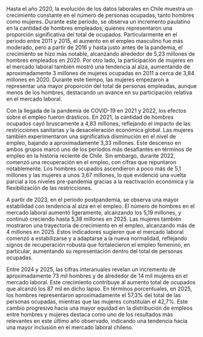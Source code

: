 Hasta el año 2020, la evolución de los datos laborales en Chile muestra un crecimiento constante en el número de personas ocupadas, tanto hombres como mujeres. Durante este período, se observa un incremento paulatino en la cantidad de hombres empleados, quienes representaron una proporción significativa del total de ocupados. Particularmente en el periodo entre 2011 y 2015, el aumento en el empleo masculino fue más moderado, pero a partir de 2016 y hasta justo antes de la pandemia, el crecimiento se hizo más notable, alcanzando alrededor de 5,23 millones de hombres empleados en 2020. Por otro lado, la participación de mujeres en el mercado laboral también mostró una tendencia al alza, aumentando de aproximadamente 3 millones de mujeres ocupadas en 2011 a cerca de 3,84 millones en 2020. Durante este tiempo, las mujeres empezaron a representar una mayor proporción del total de personas empleadas, aunque menos de los hombres, destacando un avance en su participación relativa en el mercado laboral.

Con la llegada de la pandemia de COVID-19 en 2021 y 2022, los efectos sobre el empleo fueron drásticos. En 2021, la cantidad de hombres ocupados cayó bruscamente a 4,83 millones, reflejando el impacto de las restricciones sanitarias y la desaceleración económica global. Las mujeres también experimentaron una significativa disminución en el nivel de empleo, bajando a aproximadamente 3,33 millones. Este descenso en ambos grupos marcó uno de los períodos más desafiantes en términos de empleo en la historia reciente de Chile. Sin embargo, durante 2022, comenzó una recuperación en el empleo, con cifras que repuntaron notablemente. Los hombres ocupados ascendieron a poco más de 5,1 millones y las mujeres a unos 3,67 millones, lo que evidenció una vuelta parcial a los niveles pre-pandemia gracias a la reactivación económica y la flexibilización de las restricciones.

A partir de 2023, en el período postpandemia, se observa una mayor estabilidad con tendencia al alza en el empleo. El número de hombres en el mercado laboral aumentó ligeramente, alcanzando los 5,19 millones, y continuó creciendo hasta 5,38 millones en 2025. Las mujeres también mostraron una trayectoria de crecimiento en el empleo, alcanzando más de 4 millones en 2025. Estos indicadores sugieren que el mercado laboral comenzó a estabilizarse y a adaptarse a la nueva normalidad, reflejando signos de recuperación robusta que fortalecieron el empleo femenino, en particular, aumentando su representación dentro del total de personas ocupadas.

Entre 2024 y 2025, las cifras interanuales revelan un incremento de aproximadamente 73 mil hombres y de alrededor de 14 mil mujeres en el mercado laboral. Este crecimiento contribuye al aumento total de ocupados que alcanzó los 87 mil en dicho lapso. En términos porcentuales, en 2025, los hombres representaron aproximadamente el 57,3% del total de las personas ocupadas, mientras que las mujeres constituían el 42,7%. Este cambio progresivo hacia una mayor equidad en la distribución de empleos entre hombres y mujeres destaca como uno de los resultados más relevantes en este último año observado, indicando una tendencia hacia una mayor inclusión en el mercado laboral chileno.
